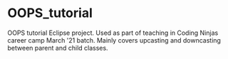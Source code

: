 # OOPS_tutorial
OOPS tutorial Eclipse project. Used as part of teaching in Coding Ninjas career camp March '21 batch. Mainly covers upcasting and downcasting between parent and child classes.
